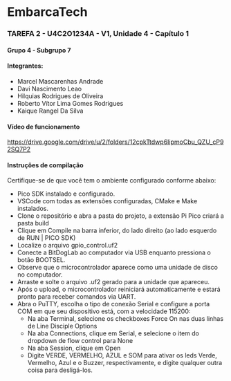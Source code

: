 # EmbarcaTech   
### TAREFA 2 - U4C2O1234A - V1, Unidade 4 - Capítulo 1
#### Grupo 4 - Subgrupo 7
#### Integrantes:
* Marcel Mascarenhas Andrade
* Davi Nascimento Leao
* Hilquias Rodrigues de Oliveira
* Roberto Vítor Lima Gomes Rodrigues
* Kaique Rangel Da Silva

#### Vídeo de funcionamento
https://drive.google.com/drive/u/2/folders/12cpkTtdwp6IipmoCbu_QZU_cP92SQ7P2

#### Instruções de compilação
Certifique-se de que você tem o ambiente configurado conforme abaixo:
* Pico SDK instalado e configurado.
* VSCode com todas as extensões configuradas, CMake e Make instalados.
* Clone o repositório e abra a pasta do projeto, a extensão Pi Pico criará a pasta build
* Clique em Compile na barra inferior, do lado direito (ao lado esquerdo de RUN | PICO SDK)
* Localize o arquivo gpio_control.uf2
* Conecte a BitDogLab ao computador via USB enquanto pressiona o botão BOOTSEL.
* Observe que o microcontrolador aparece como uma unidade de disco no computador.
* Arraste e solte o arquivo .uf2 gerado para a unidade que apareceu.
* Após o upload, o microcontrolador reiniciará automaticamente e estará pronto para receber comandos via UART.
* Abra o PuTTY, escolha o tipo de conexão Serial e configure a porta COM em que seu dispositivo está, com a velocidade 115200:
    * Na aba Terminal, selecione os checkboxes Force On nas duas linhas de Line Disciple Options
    * Na aba Connections, clique em Serial, e selecione o item do dropdown de flow control para None
    * Na aba Session, clique em Open
    * Digite VERDE, VERMELHO, AZUL e SOM para ativar os leds Verde, Vermelho, Azul e o Buzzer, respectivamente, e digite qualquer outra coisa para desligá-los.

